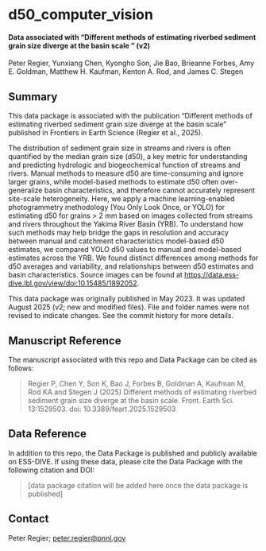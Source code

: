 # d50_computer_vision

#### Data associated with “Different methods of estimating riverbed sediment grain size diverge at the basin scale ” (v2)
Peter Regier, Yunxiang Chen, Kyongho Son, Jie Bao, Brieanne Forbes, Amy E. Goldman, Matthew H. Kaufman, Kenton A. Rod, and James C. Stegen
## Summary
This data package is associated with the publication “Different methods of estimating riverbed sediment grain size diverge at the basin scale” published in Frontiers in Earth Science (Regier et al., 2025). 

The distribution of sediment grain size in streams and rivers is often quantified by the median grain size (d50), a key metric for understanding and predicting hydrologic and biogeochemical function of streams and rivers. Manual methods to measure d50 are time-consuming and ignore larger grains, while model-based methods to estimate d50 often over-generalize basin characteristics, and therefore cannot accurately represent site-scale heterogeneity. Here, we apply a machine learning-enabled photogrammetry methodology (You Only Look Once, or YOLO) for estimating d50 for grains > 2 mm based on images collected from streams and rivers throughout the Yakima River Basin (YRB). To understand how such methods may help bridge the gaps in resolution and accuracy between manual and catchment characteristics model-based d50 estimates, we compared YOLO d50 values to manual and model-based estimates across the YRB. We found distinct differences among methods for d50 averages and variability, and relationships between d50 estimates and basin characteristics. Source images can be found at https://data.ess-dive.lbl.gov/view/doi:10.15485/1892052. 


This data package was originally published in May 2023. It was updated August 2025 (v2; new and modified files). File and folder names were not revised to indicate changes. See the commit history for more details.


## Manuscript Reference
The manuscript associated with this repo and Data Package can be cited as follows:  
> Regier P, Chen Y, Son K, Bao J, Forbes B, Goldman A, Kaufman M, Rod KA and Stegen J (2025) Different methods of estimating riverbed sediment grain size diverge at the basin scale. Front. Earth Sci. 13:1529503. doi: 10.3389/feart.2025.1529503 
## Data Reference
In addition to this repo, the Data Package is published and publicly available on ESS-DIVE. If using these data, please cite the Data Package with the following citation and DOI:  
> [data package citation will be added here once the data package is published]
## Contact
Peter Regier; peter.regier@pnnl.gov 

